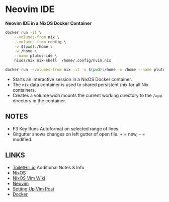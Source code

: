 # Neovim IDE
__Neovim IDE in a NixOS Docker Container__

```bash
docker run -it \
    --volumes-from nix \
    --volumes-from config \
    -v $(pwd):/home \
    -w /home \
    --name plutus-ide \
    nixos/nix nix-shell  /home/.config/nvim.nix
```

```bash
docker run --volumes-from nix -it -v $(pwd):/home -w /home --name plutus  -p 8080:8080 nixos/nix nix-shell /home/default.nix
```

- Starts an interactive session in a NixOS Docker container.
- The `nix` data container is used to shared persistent /nix for all Nix containers.
- Creates a volume wich mounts the current working directory to the `/app` directory in the container.

NOTES
---
- F3 Key Runs Autoformat on selected range of lines.
- Gitgutter shows changes on left gutter of open file. + = new, - = modified.

LINKS
---

- [ToiletHill.io]  Additional Notes & Info
- [NixOS]
- [NixOS Vim Wiki]
- [Neovim]
- [Setting Up Vim Post]
- [Docker]

[ToiletHill.io]: http://toilethill.io/notes/
[NixOS Vim Wiki]: https://nixos.wiki/wiki/Vim
[Setting Up Vim Post]: https://www.mpscholten.de/nixos/2016/04/11/setting-up-vim-on-nixos.html
[NixOS]: https://nixos.org/
[Neovim]: https://neovim.io/
[Docker]: https://hub.docker.com/r/nixos/nix/
[Markdown]: https://github.com/adam-p/markdown-here/wiki/Markdown-Cheatsheet
